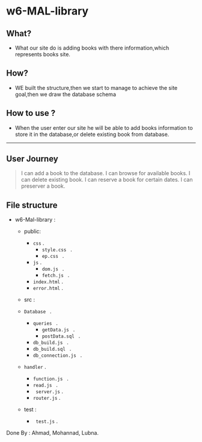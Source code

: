 # w6-MAL-library

## What?

* What our site do is adding books with there information,which represents books site.

## How?
* WE built the structure,then we start to manage to achieve the site goal,then we draw the database schema

## How to use ?

* When the user enter our site he will be able to add books information to store it in the database,or delete existing book from database.

_____________________________________________________________________

## User Journey

> I can add a book to the database.
> I can browse for available books.
> I can delete existing book.
> I can reserve a book for certain dates.
> I can preserver a book.

## File structure
* w6-Mal-library :
  * public:
    * ``` css ``` .
        * ``style.css `` .
        * ``ep.css `` .
    * ``` js ``` .
        * ``dom.js `` .
        * ``fetch.js `` .
     * ``` index.html ``` .
     * ``` error.html ``` .
  * src :
   * ```Database ``` .
      * ```queries ``` .
        * ``getData.js `` .
        * ``postData.sql `` .
      * ``db_build.js `` .
      * ``db_build.sql `` .
      * ``db_connection.js `` .
  * ```handler``` .
      * ``function.js `` .
      * ``read.js `` .
    * ``` server.js``` .
    * ``` router.js ``` .

  * test :
    * ``` test.js``` .


Done By : Ahmad, Mohannad, Lubna.